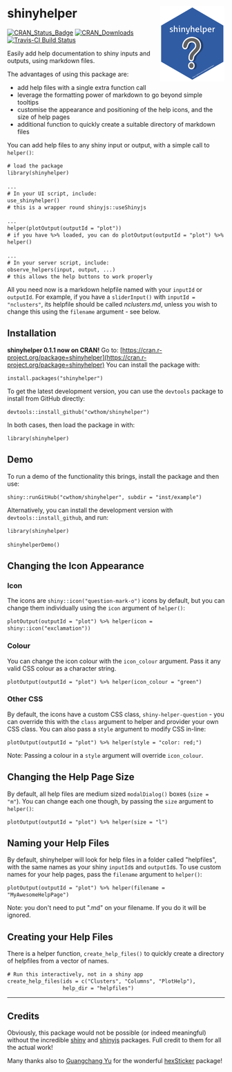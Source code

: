 # shinyhelper <img src="data-raw/logo.png" align="right"/>


[![CRAN_Status_Badge](http://www.r-pkg.org/badges/version/shinyhelper)](https://cran.r-project.org/package=shinyhelper)
[![CRAN_Downloads](https://cranlogs.r-pkg.org/badges/shinyhelper)](https://cran.r-project.org/package=shinyhelper)
[![Travis-CI Build Status](https://travis-ci.org/cwthom/shinyhelper.svg?branch=master)](https://travis-ci.org/cwthom/shinyhelper)


Easily add help documentation to shiny inputs and outputs, using markdown files.

The advantages of using this package are:

* add help files with a single extra function call
* leverage the formatting power of markdown to go beyond simple tooltips
* customise the appearance and positioning of the help icons, and the size of help pages
* additional function to quickly create a suitable directory of markdown files

You can add help files to any shiny input or output, with a simple call to `helper()`:
```
# load the package
library(shinyhelper)

...
# In your UI script, include:
use_shinyhelper()
# this is a wrapper round shinyjs::useShinyjs

...
helper(plotOutput(outputId = "plot"))
# if you have %>% loaded, you can do plotOutput(outputId = "plot") %>% helper()

...
# In your server script, include:
observe_helpers(input, output, ...)
# this allows the help buttons to work properly

```
All you need now is a markdown helpfile named with your `inputId` or `outputId`.
For example, if you have a `sliderInput()` with `inputId = "nclusters"`, its helpfile should be called *nclusters.md*, unless you wish to change this using the `filename` argument - see below.

## Installation

**shinyhelper 0.1.1 now on CRAN!** Go to: [https://cran.r-project.org/package=shinyhelper](https://cran.r-project.org/package=shinyhelper) 
You can install the package with:
```
install.packages("shinyhelper")
```

To get the latest development version, you can use the `devtools` package to install from GitHub directly:
```
devtools::install_github("cwthom/shinyhelper")
```

In both cases, then load the package in with:
```
library(shinyhelper)
```
## Demo

To run a demo of the functionality this brings, install the package and then use:
```
shiny::runGitHub("cwthom/shinyhelper", subdir = "inst/example")
```

Alternatively, you can install the development version with `devtools::install_github`, and run:

```
library(shinyhelper)

shinyhelperDemo()
```

## Changing the Icon Appearance

### Icon

The icons are `shiny::icon("question-mark-o")` icons by default, but you can change them individually using the `icon` argument of `helper()`:

```
plotOutput(outputId = "plot") %>% helper(icon = shiny::icon("exclamation"))
```

### Colour

You can change the icon colour with the `icon_colour` argument. Pass it any valid CSS colour as a character string.

```
plotOutput(outputId = "plot") %>% helper(icon_colour = "green")
```

### Other CSS

By default, the icons have a custom CSS class, `shiny-helper-question` - you can override this with the `class` argument to helper and provider your own CSS class. You can also pass a `style` argument to modify CSS in-line:
```
plotOutput(outputId = "plot") %>% helper(style = "color: red;")
```
Note: Passing a colour in a `style` argument will override `icon_colour`.

## Changing the Help Page Size

By default, all help files are medium sized `modalDialog()` boxes (`size = "m"`). You can change each one though, by passing the `size` argument to `helper()`:

```
plotOutput(outputId = "plot") %>% helper(size = "l")
```

## Naming your Help Files

By default, shinyhelper will look for help files in a folder called "helpfiles", with the same names as your shiny `inputId`s and `outputId`s. To use custom names for your help pages, pass the `filename` argument to `helper()`:

```
plotOutput(outputId = "plot") %>% helper(filename = "MyAwesomeHelpPage")
```

Note: you don't need to put ".md" on your filename. If you do it will be ignored.

## Creating your Help Files

There is a helper function, `create_help_files()` to quickly create a directory of helpfiles from a vector of names. 

```
# Run this interactively, not in a shiny app
create_help_files(ids = c("Clusters", "Columns", "PlotHelp"), 
                  help_dir = "helpfiles")
```

***

## Credits

Obviously, this package would not be possible (or indeed meaningful) without the incredible [shiny](https://github.com/rstudio/shiny) and [shinyjs](https://github.com/daattali/shinyjs) packages. Full credit to them for all the actual work!

Many thanks also to [Guangchang Yu](https://github.com/GuangchuangYu) for the wonderful [hexSticker](https://github.com/GuangchuangYu/hexSticker) package!

